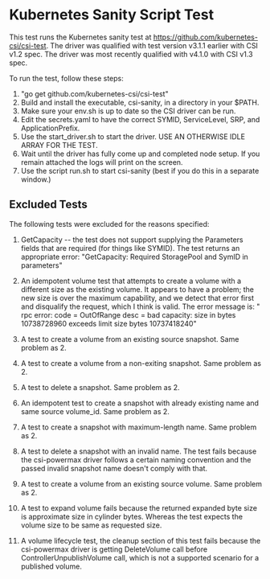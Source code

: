 # Kubernetes Sanity Script Test

This test runs the Kubernetes sanity test at https://github.com/kubernetes-csi/csi-test.
The driver was qualified with test version v3.1.1 earlier with CSI v1.2 spec.
The driver was most recently qualified with v4.1.0 with CSI v1.3 spec.

To run the test, follow these steps:

1. "go get github.com/kubernetes-csi/csi-test"
2. Build and install the executable, csi-sanity, in a directory in your $PATH.
3. Make sure your env.sh is up to date so the CSI driver can be run.
4. Edit the secrets.yaml to have the correct SYMID, ServiceLevel, SRP, and ApplicationPrefix.
5. Use the start_driver.sh to start the driver. USE AN OTHERWISE IDLE ARRAY FOR THE TEST.
6. Wait until the driver has fully come up and completed node setup. If you remain attached the logs will print on the screen.
7. Use the script run.sh to start csi-sanity (best if you do this in a separate window.)

## Excluded Tests

The following tests were excluded for the reasons specified:

1. GetCapacity -- the test does not support supplying the Parameters fields that are required (for things like SYMID).
The test returns an appropriate error: "GetCapacity: Required StoragePool and SymID in parameters"

2. An idempotent volume test that attempts to create a volume with a different size as the existing volume. It appears to have a problem;
the new size is over the maximum capability, and we detect that error first and disqualify the request, which I think is valid.
The error message is: " rpc error: code = OutOfRange desc = bad capacity: size in bytes 10738728960 exceeds limit size bytes 10737418240"

3. A test to create a volume from an existing source snapshot. Same problem as 2.

4. A test to create a volume from a non-exiting snapshot. Same problem as 2.

5. A test to delete a snapshot. Same problem as 2.

6. An idempotent test to create a snapshot with already existing name and same source volume_id. Same problem as 2.

7. A test to create a snapshot with maximum-length name. Same problem as 2.

8. A test to delete a snapshot with an invalid name. The test fails because the csi-powermax driver follows a certain naming convention and the passed invalid snapshot name doesn't comply with that.

9. A test to create a volume from an existing source volume. Same problem as 2.

10. A test to expand volume fails because the returned expanded byte size is approximate size in cylinder bytes. Whereas the test expects the volume size to be same as requested size.

11. A volume lifecycle test, the cleanup section of this test fails because the csi-powermax driver is getting DeleteVolume call before ControllerUnpublishVolume call, which is not a supported scenario for a published volume.